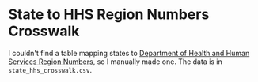 # State to HHS Region Numbers Crosswalk

I couldn't find a table mapping states to [Department of Health and Human Services Region Numbers](https://www.hhs.gov/about/agencies/regional-offices/index.html), so I manually made one.
The data is in `state_hhs_crosswalk.csv`.